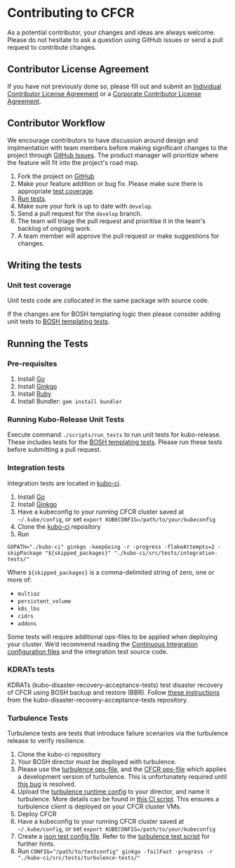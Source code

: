 # Contributing to CFCR

As a potential contributor, your changes and ideas are always welcome. Please do not hesitate to ask a question using GitHub issues or send a pull request to contribute changes.

## Contributor License Agreement
If you have not previously done so, please fill out and submit an [Individual Contributor License Agreement](https://www.cloudfoundry.org/governance/cff_individual_cla/) or a [Corporate Contributor License Agreement](https://www.cloudfoundry.org/governance/cff_corporate_cla/).

## Contributor Workflow
We encourage contributors to have discussion around design and implmentation with team members before making significant changes to the project through [GitHub Issues](https://github.com/cloudfoundry-incubator/kubo-release/issues). The product manager will prioritize where the feature will fit into the project's road map.

1. Fork the project on [GitHub](https://github.com/cloudfoundry-incubator/kubo-release)
1. Make your feature addition or bug fix. Please make sure there is appropriate [test coverage](#writing-the-tests).
1. [Run tests](#running-the-tests).
1. Make sure your fork is up to date with `develop`.
1. Send a pull request for the `develop` branch.
1. The team will triage the pull request and prioritise it in the team's backlog of ongoing work.
1. A team member will approve the pull request or make suggestions for changes.

## Writing the tests

### Unit test coverage

Unit tests code are collocated in the same package with source code.

If the changes are for BOSH templating logic then please consider adding unit tests to [BOSH templating tests](spec/).

## Running the Tests
### Pre-requisites

1. Install [Go](https://golang.org/doc/install)
1. Install [Ginkgo](https://onsi.github.io/ginkgo/)
1. Install [Ruby](https://www.ruby-lang.org/en/documentation/installation/)
1. Install Bundler: `gem install bundler`

### Running Kubo-Release Unit Tests

Execute command `./scripts/run_tests` to run unit tests for kubo-release.  These includes tests for the [BOSH templating tests](spec/).  Please run these tests before submitting a pull request.

### Integration tests

Integration tests are located in [kubo-ci](https://github.com/cloudfoundry-incubator/kubo-ci).

1. Install [Go](https://golang.org/doc/install)
1. Install [Ginkgo](https://onsi.github.io/ginkgo/)
1. Have a kubeconfig to your running CFCR cluster saved at `~/.kube/config`, or set `export KUBECONFIG=/path/to/your/kubeconfig`
1. Clone the [kubo-ci](https://github.com/cloudfoundry-incubator/kubo-ci) repository
1. Run
```
GOPATH="./kubo-ci" ginkgo -keepGoing -r -progress -flakeAttempts=2 -skipPackage "${skipped_packages}" "./kubo-ci/src/tests/integration-tests/"
```
Where `${skipped_packages}` is a comma-delimited string of zero, one or more of:
- `multiaz`
- `persistent_volume`
- `k8s_lbs`
- `cidrs`
- `addons`

Some tests will require additional ops-files to be applied when deploying your cluster. We’d recommend reading the [Continuous Integration configuration files](https://github.com/cloudfoundry-incubator/kubo-ci/tree/master/templates) and the integration test source code.

### KDRATs tests
KDRATs (kubo-disaster-recovery-acceptance-tests) test disaster recovery of CFCR using BOSH backup and restore (BBR).
Follow [these instructions](https://github.com/cloudfoundry-incubator/kubo-disaster-recovery-acceptance-tests/blob/master/README.md) from the kubo-disaster-recovery-acceptance-tests repository.

### Turbulence Tests
Turbulence tests are tests that introduce failure scenarios via the turbulence release to verify resilience.
1. Clone the kubo-ci repository
1. Your BOSH director must be deployed with turbulence.
  1. Please use the [turbulence ops-file](https://github.com/cloudfoundry/bosh-deployment/blob/master/turbulence.yml), and the [CFCR ops-file](https://github.com/cloudfoundry-incubator/kubo-ci/blob/master/manifests/ops-files/use-dev-turbulence.yml) which applies a development version of turbulence. This is unfortunately required until [this bug](https://github.com/cppforlife/turbulence-release/issues/22) is resolved.
  1. Upload the [turbulence runtime config](https://github.com/cloudfoundry-incubator/kubo-ci/blob/master/manifests/turbulence/runtime-config.yml) to your director, and name it turbulence. More details can be found in [this CI script](https://github.com/cloudfoundry-incubator/kubo-ci/blob/master/scripts/configure-bosh.sh).  This ensures a turbulence client is deployed on your CFCR cluster VMs.
1. Deploy CFCR
1. Have a kubeconfig to your running CFCR cluster saved at `~/.kube/config`, or set `export KUBECONFIG=/path/to/your/kubeconfig`
1. Create a [json test config file](https://github.com/cloudfoundry-incubator/kubo-ci/blob/master/scripts/generate-test-config.sh#L119-L132).  Refer to the [turbulence test script](https://github.com/cloudfoundry-incubator/kubo-ci/blob/master/scripts/run-k8s-turbulence-tests.sh) for further hints.
1. Run `CONFIG="/path/to/testconfig" ginkgo -failFast -progress -r "./kubo-ci/src/tests/turbulence-tests/"`